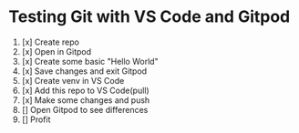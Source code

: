 # Testing Git with VS Code and Gitpod

1. [x] Create repo
2. [x] Open in Gitpod
3. [x] Create some basic "Hello World"
4. [x] Save changes and exit Gitpod
5. [x] Create venv in VS Code
6. [x] Add this repo to VS Code(pull)
7. [x] Make some changes and push
8. [] Open Gitpod to see differences
9. [] Profit
